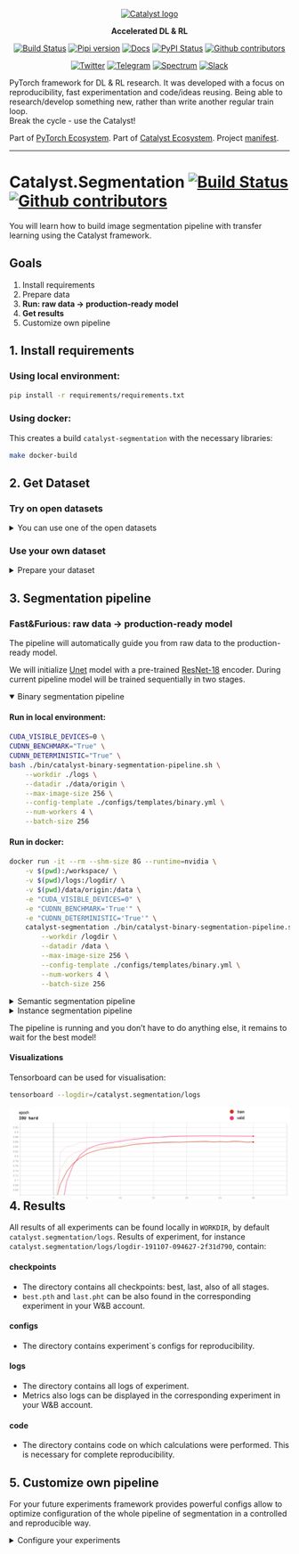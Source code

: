 <div align="center">

[![Catalyst logo](https://raw.githubusercontent.com/catalyst-team/catalyst-pics/master/pics/catalyst_logo.png)](https://github.com/catalyst-team/catalyst)

**Accelerated DL & RL**

[![Build Status](http://66.248.205.49:8111/app/rest/builds/buildType:id:Segmentation_Tests/statusIcon.svg)](http://66.248.205.49:8111/project.html?projectId=Segmentation&tab=projectOverview&guest=1)
[![Pipi version](https://img.shields.io/pypi/v/catalyst.svg)](https://pypi.org/project/catalyst/)
[![Docs](https://img.shields.io/badge/dynamic/json.svg?label=docs&url=https%3A%2F%2Fpypi.org%2Fpypi%2Fcatalyst%2Fjson&query=%24.info.version&colorB=brightgreen&prefix=v)](https://catalyst-team.github.io/catalyst/index.html)
[![PyPI Status](https://pepy.tech/badge/catalyst)](https://pepy.tech/project/catalyst)
[![Github contributors](https://img.shields.io/github/contributors/catalyst-team/catalyst.svg?logo=github&logoColor=white)](https://github.com/catalyst-team/catalyst/graphs/contributors)

[![Twitter](https://img.shields.io/badge/news-on%20twitter-499feb)](https://twitter.com/catalyst_core)
[![Telegram](https://img.shields.io/badge/channel-on%20telegram-blue)](https://t.me/catalyst_team)
[![Spectrum](https://img.shields.io/badge/chat-on%20spectrum-blueviolet)](https://spectrum.chat/catalyst)
[![Slack](https://img.shields.io/badge/ODS-slack-red)](https://opendatascience.slack.com/messages/CGK4KQBHD)


</div>

PyTorch framework for DL & RL research.
It was developed with a focus on reproducibility,
fast experimentation and code/ideas reusing.
Being able to research/develop something new,
rather than write another regular train loop. <br/>
Break the cycle - use the Catalyst!

Part of [PyTorch Ecosystem](https://pytorch.org/ecosystem/). Part of [Catalyst Ecosystem](https://docs.google.com/presentation/d/1D-yhVOg6OXzjo9K_-IS5vSHLPIUxp1PEkFGnpRcNCNU/edit?usp=sharing). Project [manifest](https://github.com/catalyst-team/catalyst/blob/master/MANIFEST.md).

---

# Catalyst.Segmentation [![Build Status](http://66.248.205.49:8111/app/rest/builds/buildType:id:Segmentation_Tests/statusIcon.svg)](http://66.248.205.49:8111/project.html?projectId=Segmentation&tab=projectOverview&guest=1) [![Github contributors](https://img.shields.io/github/contributors/catalyst-team/segmentation.svg?logo=github&logoColor=white)](https://github.com/catalyst-team/segmentation/graphs/contributors)

You will learn how to build image segmentation pipeline with transfer learning using the Catalyst framework.

## Goals
1. Install requirements
2. Prepare data
3. **Run: raw data → production-ready model**
4. **Get results**
5. Customize own pipeline

## 1. Install requirements

### Using local environment:

```bash
pip install -r requirements/requirements.txt
```

### Using docker:

This creates a build `catalyst-segmentation` with the necessary libraries:
```bash
make docker-build
```

## 2. Get Dataset

### Try on open datasets

<details>
<summary>You can use one of the open datasets </summary>
<p>

```bash
export DATASET="isbi"

rm -rf data/
mkdir -p data

if [[ "$DATASET" == "isbi" ]]; then
    # binary segmentation
    # http://brainiac2.mit.edu/isbi_challenge/
    download-gdrive 1uyPb9WI0t2qMKIqOjFKMv1EtfQ5FAVEI isbi_cleared_191107.tar.gz
    tar -xf isbi_cleared_191107.tar.gz &>/dev/null
    mv isbi_cleared_191107 ./data/origin
elif [[ "$DATASET" == "voc2012" ]]; then
    # semantic segmentation
    # http://host.robots.ox.ac.uk/pascal/VOC/voc2012/
    wget http://host.robots.ox.ac.uk/pascal/VOC/voc2012/VOCtrainval_11-May-2012.tar
    tar -xf VOCtrainval_11-May-2012.tar &>/dev/null
    mkdir -p ./data/origin/images/; mv VOCdevkit/VOC2012/JPEGImages/* $_
    mkdir -p ./data/origin/raw_masks; mv VOCdevkit/VOC2012/SegmentationClass/* $_
elif [[ "$DATASET" == "dsb2018" ]]; then
    # instance segmentation
    # https://www.kaggle.com/c/data-science-bowl-2018
    download-gdrive 1RCqaQZLziuq1Z4sbMpwD_WHjqR5cdPvh dsb2018_cleared_191109.tar.gz
    tar -xf dsb2018_cleared_191109.tar.gz &>/dev/null
    mv dsb2018_cleared_191109 ./data/origin
fi
```

</p>
</details>

### Use your own dataset

<details>
<summary>Prepare your dataset</summary>
<p>

#### Data structure

Make sure, that final folder with data has the required structure:

<details open>
<summary>Data structure for binary segmentation</summary>
<p>

```bash
/path/to/your_dataset/
        images/
            image_1
            image_2
            ...
            image_N
        raw_masks/
            mask_1
            mask_2
            ...
            mask_N
```
where each `mask` is a binary image

</p>
</details>

<details>
<summary>Data structure for semantic segmentation</summary>
<p>

```bash
/path/to/your_dataset/
        images/
            image_1
            image_2
            ...
            image_N
        raw_masks/
            mask_1
            mask_2
            ...
            mask_N
```
where each `mask` is an image with class encoded through colors e.g. [VOC2012](http://host.robots.ox.ac.uk/pascal/VOC/voc2012/) dataset where `bicycle` class is encoded with <span style="color:rgb(0, 128, 0)">green</span> color and `bird` with <span style="color:rgb(128, 128, 0)">olive</span>

</p>
</details>

<details>
<summary>Data structure for instance segmentation</summary>
<p>

```bash
/path/to/your_dataset/
        images/
            image_1
            image_2
            ...
            image_M
        raw_masks/
            mask_1/
                instance_1
                instance_2
                ...
                instance_N
            mask_2/
                instance_1
                instance_2
                ...
                instance_K
            ...
            mask_M/
                instance_1
                instance_2
                ...
                instance_Z
```
where each `mask` represented as a folder with instances images (one image per instance), and masks may consisting of a different number of instances e.g. [Data Science Bowl 2018](https://www.kaggle.com/c/data-science-bowl-2018) dataset

</p>
</details>

#### Data location

* The easiest way is to move your data:
    ```bash
    mv /path/to/your_dataset/* /catalyst.segmentation/data/origin
    ```
    In that way you can run pipeline with default settings.

* If you prefer leave data in `/path/to/your_dataset/`
    * In local environment:
        * Link directory
            ```bash
            ln -s /path/to/your_dataset $(pwd)/data/origin
            ```
         * Or just set path to your dataset `DATADIR=/path/to/your_dataset` when you start the pipeline.

    * Using docker

        You need to set:
        ```bash
           -v /path/to/your_dataset:/data \ #instead default  $(pwd)/data/origin:/data
         ```
        in the script below to start the pipeline.

</p>
</details>

## 3. Segmentation pipeline

### Fast&Furious: raw data → production-ready model

The pipeline will automatically guide you from raw data to the production-ready model.

We will initialize [Unet](https://arxiv.org/abs/1505.04597) model with a pre-trained [ResNet-18](https://arxiv.org/abs/1512.03385) encoder. During current pipeline model will be trained sequentially in two stages.

<details open>
<summary>Binary segmentation pipeline</summary>
<p>

#### Run in local environment:

```bash
CUDA_VISIBLE_DEVICES=0 \
CUDNN_BENCHMARK="True" \
CUDNN_DETERMINISTIC="True" \
bash ./bin/catalyst-binary-segmentation-pipeline.sh \
    --workdir ./logs \
    --datadir ./data/origin \
    --max-image-size 256 \
    --config-template ./configs/templates/binary.yml \
    --num-workers 4 \
    --batch-size 256
```

#### Run in docker:

```bash
docker run -it --rm --shm-size 8G --runtime=nvidia \
    -v $(pwd):/workspace/ \
    -v $(pwd)/logs:/logdir/ \
    -v $(pwd)/data/origin:/data \
    -e "CUDA_VISIBLE_DEVICES=0" \
    -e "CUDNN_BENCHMARK='True'" \
    -e "CUDNN_DETERMINISTIC='True'" \
    catalyst-segmentation ./bin/catalyst-binary-segmentation-pipeline.sh \
        --workdir /logdir \
        --datadir /data \
        --max-image-size 256 \
        --config-template ./configs/templates/binary.yml \
        --num-workers 4 \
        --batch-size 256
```

</p>
</details>

<details>
<summary>Semantic segmentation pipeline</summary>
<p>

#### Run in local environment:

```bash
CUDA_VISIBLE_DEVICES=0 \
CUDNN_BENCHMARK="True" \
CUDNN_DETERMINISTIC="True" \
bash ./bin/catalyst-semantic-segmentation-pipeline.sh \
    --workdir ./logs \
    --datadir ./data/origin \
    --max-image-size 256 \
    --config-template ./configs/templates/semantic.yml \
    --num-workers 4 \
    --batch-size 256
```

#### Run in docker:

```bash
docker run -it --rm --shm-size 8G --runtime=nvidia \
    -v $(pwd):/workspace/ \
    -v $(pwd)/logs:/logdir/ \
    -v $(pwd)/data/origin:/data \
    -e "CUDA_VISIBLE_DEVICES=0" \
    -e "CUDNN_BENCHMARK='True'" \
    -e "CUDNN_DETERMINISTIC='True'" \
    catalyst-segmentation ./bin/catalyst-semantic-segmentation-pipeline.sh \
        --workdir /logdir \
        --datadir /data \
        --max-image-size 256 \
        --config-template ./configs/templates/semantic.yml \
        --num-workers 4 \
        --batch-size 256
```

</p>
</details>

<details>
<summary>Instance segmentation pipeline</summary>
<p>

#### Run in local environment:

```bash
CUDA_VISIBLE_DEVICES=0 \
CUDNN_BENCHMARK="True" \
CUDNN_DETERMINISTIC="True" \
bash ./bin/catalyst-semantic-segmentation-pipeline.sh \
    --workdir ./logs \
    --datadir ./data/origin \
    --max-image-size 256 \
    --config-template ./configs/templates/instance.yml \
    --num-workers 4 \
    --batch-size 256
```

#### Run in docker:

```bash
docker run -it --rm --shm-size 8G --runtime=nvidia \
    -v $(pwd):/workspace/ \
    -v $(pwd)/logs:/logdir/ \
    -v $(pwd)/data/origin:/data \
    -e "CUDA_VISIBLE_DEVICES=0" \
    -e "CUDNN_BENCHMARK='True'" \
    -e "CUDNN_DETERMINISTIC='True'" \
    catalyst-segmentation ./bin/catalyst-instance-segmentation-pipeline.sh \
        --workdir /logdir \
        --datadir /data \
        --max-image-size 256 \
        --config-template ./configs/templates/instance.yml \
        --num-workers 4 \
        --batch-size 256
```

</p>
</details>

The pipeline is running and you don’t have to do anything else, it remains to wait for the best model!

#### Visualizations

Tensorboard can be used for visualisation:

```bash
tensorboard --logdir=/catalyst.segmentation/logs
```
<img src="/pics/tf_metrics.png" title="tf binary segmentation metrics"  align="left">

## 4. Results
All results of all experiments can be found locally in `WORKDIR`, by default `catalyst.segmentation/logs`. Results of experiment, for instance `catalyst.segmentation/logs/logdir-191107-094627-2f31d790`, contain:

#### checkpoints
*  The directory contains all checkpoints: best, last, also of all stages.
* `best.pth` and `last.pht` can be also found in the corresponding experiment in your W&B account.

#### configs
*  The directory contains experiment\`s configs for reproducibility.

#### logs
* The directory contains all logs of experiment.
* Metrics also logs can be displayed in the corresponding experiment in your W&B account.

#### code
*  The directory contains code on which calculations were performed. This is necessary for complete reproducibility.

## 5. Customize own pipeline

For your future experiments framework provides powerful configs allow to optimize configuration of the whole pipeline of segmentation in a controlled and reproducible way.

<details>
<summary>Configure your experiments</summary>
<p>

* Common settings of stages of training and model parameters can be found in `catalyst.segmentation/configs/_common.yml`.
    * `model_params`: detailed configuration of models, including:
        * model, for instance `ResNetUnet`
        * detailed architecture description
        * using pretrained model
    * `stages`: you can configure training or inference in several stages with different hyperparameters. In our example:
        * optimizer params
        * first learn the head(s), then train the whole network

* The `CONFIG_TEMPLATE` with other experiment\`s hyperparameters, such as data_params and is here: `catalyst.segmentation/configs/templates/binary.yml`.  The config allows you to define:
    * `data_params`: path, batch size, num of workers and so on
    * `callbacks_params`: Callbacks are used to execute code during training, for example, to get metrics or save checkpoints. Catalyst provide wide variety of helpful callbacks also you can use custom.

You can find much more options for configuring experiments in [catalyst documentation.](https://catalyst-team.github.io/catalyst/)

</p>
</details>
